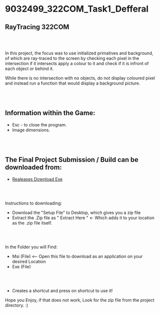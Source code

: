 # 9032499_322COM_Task1_Defferal
## RayTracing 322COM

<br>
</br>

In this project, the focus was to use initialized primatives and background,
of which are ray-traced to the screen by checking each pixel in the
intersection if it intersects apply a colour to it and check if it is
infront of each object or behind it.

While there is no intersection with no objects, do not display coloured
pixel and instead run a function that would display a background picture.

<br>
</br>

## Information within the Game:

- Esc - to close the program.
- Image dimensions.


<br>
</br>

## The Final Project Submission / Build can be downloaded from:


- [Realeases Download Exe](https://github.coventry.ac.uk/lattb/9032499_322COM_Task1_Defferal/releases/tag/Final_Build)


<br>
</br>

Instructions to downloading:

- Download the "Setup File" to Desktop, which gives you a zip file
- Extract the .Zip file as " Extract Here " <- Which adds it to your location as the .zip file itself.

<br>
</br>

In the Folder you will Find:

- Msi (File)  <-- Open this file to download as an application on your desired Location
- Exe (File) 

<br>
</br>

- Creates a shortcut and press on shortcut to use it!


Hope you Enjoy, if that does not work, Look for the zip file from the project directory. :)
